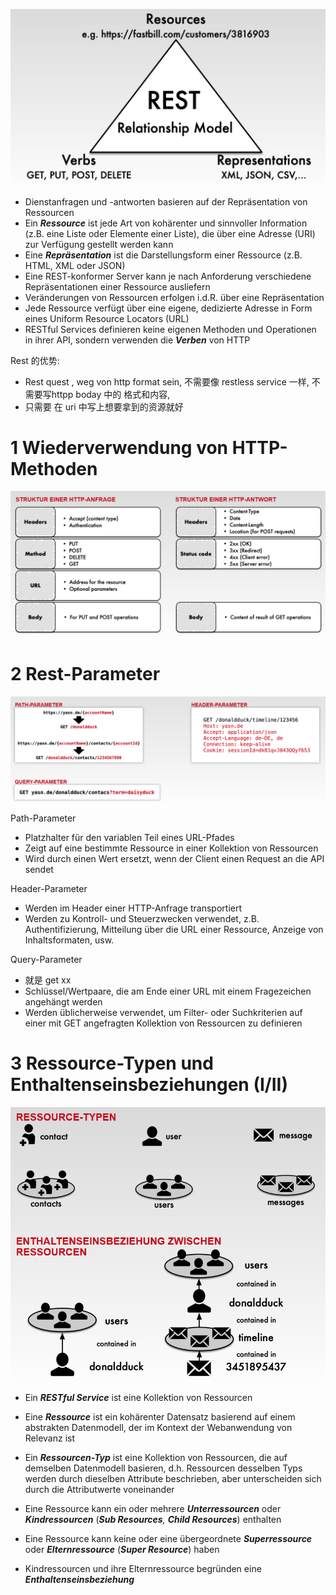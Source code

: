 

![](images/Pasted%20image%2020250124192320.png)


- Dienstanfragen und -antworten basieren auf der Repräsentation von Ressourcen
- Ein **_Ressource_** ist jede Art von kohärenter und sinnvoller Information (z.B. eine Liste oder Elemente einer Liste), die über eine Adresse (URI) zur Verfügung gestellt werden kann
- Eine **_Repräsentation_** ist die Darstellungsform einer Ressource (z.B. HTML, XML oder JSON)
- Eine REST-konformer Server kann je nach Anforderung verschiedene Repräsentationen einer Ressource ausliefern
- Veränderungen von Ressourcen erfolgen i.d.R. über eine Repräsentation
- Jede Ressource verfügt über eine eigene, dedizierte Adresse in Form eines Uniform Resource Locators (URL)
- RESTful Services definieren keine eigenen Methoden und Operationen in ihrer API, sondern verwenden die _**Verben**_ von HTTP


Rest 的优势:
- Rest quest , weg von http format sein, 不需要像 restless service 一样, 不需要写httpp boday 中的 格式和内容, 
- 只需要 在 uri 中写上想要拿到的资源就好 

# 1 Wiederverwendung von HTTP-Methoden
 
![](images/Pasted%20image%2020250124193116.png)



# 2 Rest-Parameter

![](images/Pasted%20image%2020250124193224.png)

Path-Parameter
- Platzhalter für den variablen Teil eines URL-Pfades
- Zeigt auf eine bestimmte Ressource in einer Kollektion von Ressourcen
- Wird durch einen Wert ersetzt, wenn der Client einen Request an die API sendet


Header-Parameter
- Werden im Header einer HTTP-Anfrage transportiert
- Werden zu Kontroll- und Steuerzwecken verwendet, z.B. Authentifizierung, Mitteilung über die URL einer Ressource, Anzeige von Inhaltsformaten, usw.


Query-Parameter
- 就是 get xx 
- Schlüssel/Wertpaare, die am Ende einer URL mit einem Fragezeichen angehängt werden
- Werden üblicherweise verwendet, um Filter- oder Suchkriterien auf einer mit GET angefragten Kollektion von Ressourcen zu definieren


# 3 Ressource-Typen und Enthaltenseinsbeziehungen (I/II)

![](images/Pasted%20image%2020250124193511.png)


- Ein **_RESTful Service_** ist eine Kollektion von Ressourcen
- Eine **_Ressource_** ist ein kohärenter Datensatz basierend auf einem abstrakten Datenmodell, der im Kontext der Webanwendung von Relevanz ist
- Ein **_Ressourcen-Typ_** ist eine Kollektion von Ressourcen, die auf demselben Datenmodell basieren, d.h. Ressourcen desselben Typs werden durch dieselben Attribute beschrieben, aber unterscheiden sich durch die Attributwerte voneinander

- Eine Ressource kann ein oder mehrere **_Unterressourcen_** oder **_Kindressourcen_** (_**Sub Resources**, **Child Resources**_) enthalten
- Eine Ressource kann keine oder eine übergeordnete **_Superressource_** oder **_Elternressource_** (**_Super Resource_**) haben
- Kindressourcen und ihre Elternressource begründen eine **_Enthaltenseinsbeziehung_**










